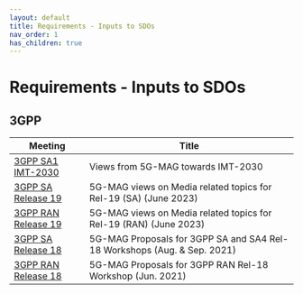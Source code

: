 ```yaml
---
layout: default
title: Requirements - Inputs to SDOs
nav_order: 1
has_children: true
---
```


# Requirements - Inputs to SDOs

## 3GPP

 Meeting | Title  
 -- | --
[3GPP SA1 IMT-2030](https://www.3gpp.org/ftp/workshop/2024-05-08_3GPP_Stage1_IMT2030_UC_WS/Docs/SWS-240007.zip) | Views from 5G-MAG towards IMT-2030
[3GPP SA Release 19](https://www.3gpp.org/ftp/tsg_sa/TSG_SA/Workshops/2023-06-13_Rel-19_WorkShop/Docs/SWS-230009.zip) | 5G-MAG views on Media related topics for Rel-19 (SA) (June 2023)
[3GPP RAN Release 19](https://www.3gpp.org/ftp/TSG_RAN/TSG_RAN/TSGR_AHs/2023_06_RAN_Rel19_WS/Docs/RWS-230367.zip) | 5G-MAG views on Media related topics for Rel-19 (RAN) (June 2023)
[3GPP SA Release 18](https://www.3gpp.org/ftp/tsg_sa/TSG_SA/Workshops/2021-09-09_Rel-18_Workshop/Docs/SP-210617.zip) | 5G-MAG Proposals for 3GPP SA and SA4 Rel-18 Workshops (Aug. & Sep. 2021)
[3GPP RAN Release 18](https://www.3gpp.org/ftp/TSG_RAN/TSG_RAN/TSGR_AHs/2021_06_RAN_Rel18_WS/Docs/RWS-210205.zip) | 5G-MAG Proposals for 3GPP RAN Rel-18 Workshop (Jun. 2021)
